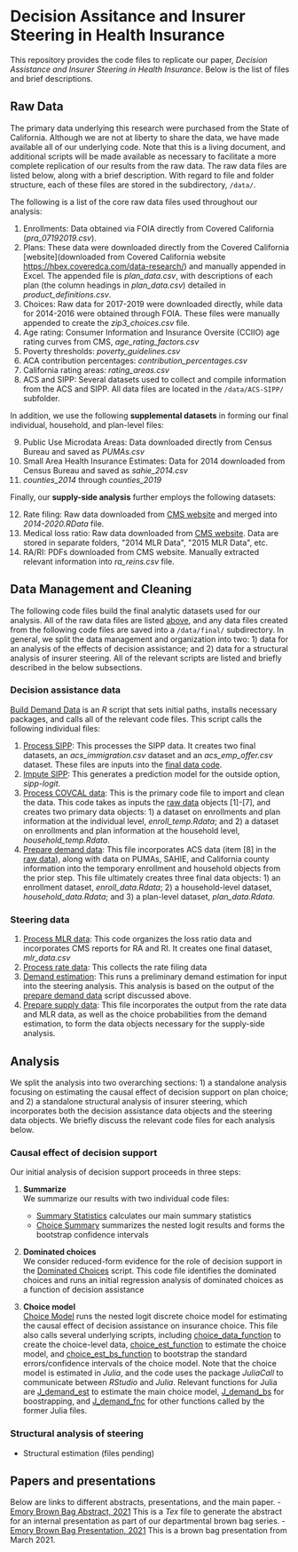 # Decision Assitance and Insurer Steering in Health Insurance

This repository provides the code files to replicate our paper, *Decision Assistance and Insurer Steering in Health Insurance*. Below is the list of files and brief descriptions.

## Raw Data
The primary data underlying this research were purchased from the State of California. Although we are not at liberty to share the data, we have made available all of our underlying code. Note that this is a living document, and additional scripts will be made available as necessary to facilitate a more complete replication of our results from the raw data. The raw data files are listed below, along with a brief description. With regard to file and folder structure, each of these files are stored in the subdirectory, `/data/`.

The following is a list of the core raw data files used throughout our analysis:

1. Enrollments: Data obtained via FOIA directly from Covered California (*pra_07192019.csv*).
2. Plans: These data were downloaded directly from the Covered California [website](downloaded from Covered California website https://hbex.coveredca.com/data-research/) and manually appended in Excel. The appended file is *plan_data.csv*, with descriptions of each plan (the column headings in *plan_data.csv*) detailed in *product_definitions.csv*.
3. Choices: Raw data for 2017-2019 were downloaded directly, while data for 2014-2016 were obtained through FOIA. These files were manually appended to create the *zip3_choices.csv* file.
4. Age rating: Consumer Information and Insurance Oversite (CCIIO) age rating curves from CMS, *age_rating_factors.csv*
5. Poverty thresholds: *poverty_guidelines.csv*
6. ACA contribution percentages: *contribution_percentages.csv*
7. California rating areas: *rating_areas.csv*
8. ACS and SIPP: Several datasets used to collect and compile information from the ACS and SIPP. All data files are located in the `/data/ACS-SIPP/` subfolder.



In addition, we use the following **supplemental datasets** in forming our final individual, household, and plan-level files:

9. Public Use Microdata Areas: Data downloaded directly from Census Bureau and saved as *PUMAs.csv*
10. Small Area Health Insurance Estimates: Data for 2014 downloaded from Census Bureau and saved as *sahie_2014.csv*
11. *counties_2014* through *counties_2019*


Finally, our **supply-side analysis** further employs the following datasets:

12. Rate filing: Raw data downloaded from [CMS website](https://www.cms.gov/CCIIO/Resources/Data-Resources/ratereview) and merged into *2014-2020.RData* file. 
13. Medical loss ratio: Raw data downloaded from [CMS website](https://www.cms.gov/CCIIO/Resources/Data-Resources/mlr). Data are stored in separate folders, "2014 MLR Data", "2015 MLR Data", etc.
14. RA/RI: PDFs downloaded from CMS website. Manually extracted relevant information into *ra_reins.csv* file.


## Data Management and Cleaning
The following code files build the final analytic datasets used for our analysis. All of the raw data files are listed [above](#raw-data), and any data files created from the following code files are saved into a `/data/final/` subdirectory. In general, we split the data management and organization into two: 1) data for an analysis of the effects of decision assistance; and 2) data for a structural analysis of insurer steering. All of the relevant scripts are listed and briefly described in the below subsections. 

### Decision assistance data
[Build Demand Data](data-code/build-demand-data.R) is an *R* script that sets initial paths, installs necessary packages, and calls all of the relevant code files. This script calls the following individual files:

1. [Process SIPP](data-code/process.SIPP.R): This processes the SIPP data. It creates two final datasets, an *acs_immigration.csv* dataset and an *acs_emp_offer.csv* dataset. These files are inputs into the [final data code](data-code/process.final.data.R).
2. [Impute SIPP](data-code/impute.SIPP.R): This generates a prediction model for the outside option, *sipp-logit*.
3. [Process COVCAL data](data-code/process.COVCAL.data.R): This is the primary code file to import and clean the data. This code takes as inputs the [raw data](#raw-data) objects [1]-[7], and creates two primary data objects: 1) a dataset on enrollments and plan information at the individual level, *enroll_temp.Rdata*; and 2) a dataset on enrollments and plan information at the household level, *household_temp.Rdata*.
4. [Prepare demand data](data-code/prepare.demand.data.R): This file incorporates ACS data (item [8] in the [raw data](#raw-data)), along with data on PUMAs, SAHIE, and California county information into the temporary enrollment and household objects from the prior step. This file ultimately creates three final data objects: 1) an enrollment dataset, *enroll_data.Rdata*; 2) a household-level dataset, *household_data.Rdata*; and 3) a plan-level dataset, *plan_data.Rdata*.


### Steering data
1. [Process MLR data](data-code/process.MLR.data.nav.R): This code organizes the loss ratio data and incorporates CMS reports for RA and RI. It creates one final dataset, *mlr_data.csv*
2. [Process rate data](data-code/process.rate.data.R): This collects the rate filing data 
3. [Demand estimation](analysis/demand.est.R): This runs a preliminary demand estimation for input into the steering analysis. This analysis is based on the output of the [prepare demand data](data-code/prepare.demand.data.R) script discussed above.
4. [Prepare supply data](data-code/prepare.supply.data.R): This file incorporates the output from the rate data and MLR data, as well as the choice probabilities from the demand estimation, to form the data objects necessary for the supply-side analysis.



## Analysis

We split the analysis into two overarching sections: 1) a standalone analysis focusing on estimating the causal effect of decision support on plan choice; and 2) a standalone structural analysis of insurer steering, which incorporates both the decision assistance data objects and the steering data objects. We briefly discuss the relevant code files for each analysis below.


### Causal effect of decision support
Our initial analysis of decision support proceeds in three steps:

1. **Summarize**<br>
We summarize our results with two individual code files:<br>
    - [Summary Statistics](analysis/_SummaryStats.R) calculates our main summary statistics
    - [Choice Summary](analysis/_ChoiceSummary.R) summarizes the nested logit results and forms the bootstrap confidence intervals

2. **Dominated choices**<br>
We consider reduced-form evidence for the role of decision support in the [Dominated Choices](analysis/_DominatedChoices.R) script. This code file identifies the dominated choices and runs an initial regression analysis of dominated choices as a function of decision assistance

3. **Choice model**<br>
[Choice Model](analysis/_ChoiceModel.R) runs the nested logit discrete choice model for estimating the causal effect of decision assistance on insurance choice. This file also calls several underlying scripts, including [choice_data_function](analysis/choice_data_function.R) to create the choice-level data, [choice_est_function](analysis/choice_est_function.R) to estimate the choice model, and [choice_est_bs_function](analysis/choice_est_bs_function.R) to bootstrap the standard errors/confidence intervals of the choice model. Note that the choice model is estimated in *Julia*, and the code uses the package *JuliaCall* to communicate between *RStudio* and *Julia*. Relevant functions for Julia are [J_demand_est](analysis/J_demand_est.jl) to estimate the main choice model, [J_demand_bs](analysis/J_demand_bs.jl) for boostrapping, and [J_demand_fnc](analysis/J_demand_fnc.jl) for other functions called by the former Julia files.

### Structural analysis of steering
  - Structural estimation (files pending)




## Papers and presentations
Below are links to different abstracts, presentations, and the main paper. 
    - [Emory Brown Bag Abstract, 2021](finals/abstract-emory-lunchlearn-202103.tex) This is a *Tex* file to generate the abstract for an internal presentation as part of our departmental brown bag series. 
    - [Emory Brown Bag Presentation, 2021](finals/lunch-and-learn/lunch-learn-202103.html) This is a brown bag presentation from March 2021.

 


  
